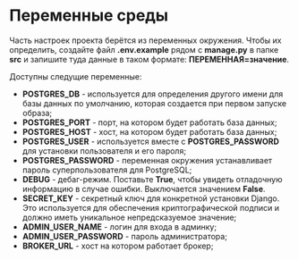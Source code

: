 # Переменные среды

Часть настроек проекта берётся из переменных окружения. 
Чтобы их определить, создайте файл **.env.example** рядом с **manage.py** в папке **src** и запишите туда данные в таком формате: **ПЕРЕМЕННАЯ=значение**.

Доступны следущие переменные:

- **POSTGRES_DB** - используется для определения другого имени для базы данных по умолчанию, которая создается при первом запуске образа;
- **POSTGRES_PORT** - порт, на котором будет работать база данных;
- **POSTGRES_HOST** - хост, на котором будет работать база данных;
- **POSTGRES_USER** - используется вместе с **POSTGRES_PASSWORD** для установки пользователя и его пароля;
- **POSTGRES_PASSWORD** - переменная окружения устанавливает пароль суперпользователя для PostgreSQL;
- **DEBUG** - дебаг-режим. Поставьте **True**, чтобы увидеть отладочную информацию в случае ошибки. Выключается значением **False**.
- **SECRET_KEY** - секретный ключ для конкретной установки Django.
Это используется для обеспечения криптографической подписи и должно иметь уникальное непредсказуемое значение;
- **ADMIN_USER_NAME** - логин для входа в админку;
- **ADMIN_USER_PASSWORD** - пароль администратора;
- **BROKER_URL** - хост на котором работает брокер;